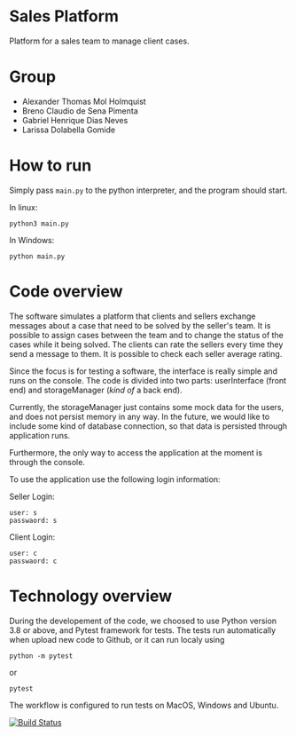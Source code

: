 # Sales Platform

Platform for a sales team to manage client cases.

# Group

- Alexander Thomas Mol Holmquist
- Breno Claudio de Sena Pimenta
- Gabriel Henrique Dias Neves
- Larissa Dolabella Gomide

# How to run

Simply pass `main.py` to the python interpreter, and the program should start.

In linux:

```shell
python3 main.py
```

In Windows:

```shell
python main.py
```

# Code overview

The software simulates a platform that clients and sellers exchange messages about a case that need to be solved by the seller's team. It is possible to assign cases between the team and to change the status of the cases while it being solved. The clients can rate the sellers every time they send a message to them. It is possible to check each seller average rating. 

Since the focus is for testing a software, the interface is really simple and runs on the console. The code is divided into two parts: userInterface (front end) and storageManager (_kind of_ a back end).

Currently, the storageManager just contains some mock data for the users, and does not persist memory in any way. In the future, we would like to include some kind of database connection, so that data is persisted through application runs.

Furthermore, the only way to access the application at the moment is through the console.

To use the application use the following login information:

Seller Login:
```
user: s
passwaord: s
```

Client Login:
```
user: c
passwaord: c
```

# Technology overview
 
During the developement of the code, we choosed to use Python version 3.8 or above, and Pytest framework for tests. The tests run automatically when upload new code to Github, or it can run localy using

```
python -m pytest
```
or

```
pytest
```

The workflow is configured to run tests on MacOS, Windows and Ubuntu.

[![Build Status](https://github.com/Yowgf/sales-platform/blob/master/.github/workflows/python-package.yml/badge.svg)](https://github.com/Yowgf/sales-platform/actions)
